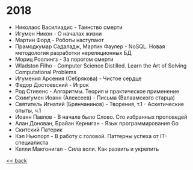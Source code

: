 ﻿# 2018

- Николаос Василиадис - Таинство смерти
- Игумен Никон - О началах жизни
- Мартин Форд - Роботы наступают
- Прамодкумар Садаладж, Мартин Фаулер - NoSQL. Новая методология разработки нереляционных БД
- Мориц Роолингз - За порогом смерти
- Wladston Filho - Computer Science Distilled. Learn the Art of Solving Computational Problems
- Игумения Арсения (Себрякова) - Чистое сердце
- Федор Достоевский - Игрок
- Род Стивенс - Алгоритмы. Теория и практическое применение
- Схиигумен Иоанн (Алексеев) - Письма (Валаамского старца)
- Святитель Игнатий (Брянчанинов) - Творения, т.1 - Аскетические опыты, ч.1
- Иоанн Павлов - В начале было Слово. Сто избранных проповедей
- Алан Донован, Брайан Керниган - Язык программирования Go
- Скитский Патерик
- Кэл Ньюпорт - В работу с головой. Паттерны успеха от IT-специалиста
- Келли Макгонигал - Сила воли. Как развить и укрепить

[<< back](README.md)
